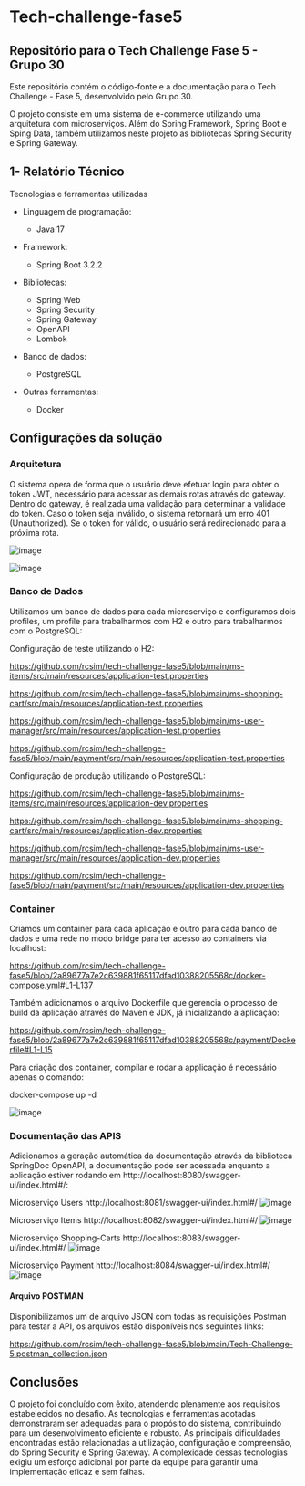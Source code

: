 # Tech-challenge-fase5
## Repositório para o Tech Challenge Fase 5 - Grupo 30
Este repositório contém o código-fonte e a documentação para o Tech Challenge - Fase 5, desenvolvido pelo Grupo 30.

O projeto consiste em uma sistema de e-commerce utilizando uma arquitetura com microserviços. Além do Spring Framework, Spring Boot e Sping Data, também utilizamos neste projeto as bibliotecas Spring Security e Spring Gateway.

## 1- Relatório Técnico
Tecnologias e ferramentas utilizadas

* Linguagem de programação: 

    * Java 17

* Framework:
    * Spring Boot 3.2.2

* Bibliotecas:
  * Spring Web
  * Spring Security
  * Spring Gateway
  * OpenAPI
  * Lombok
    
* Banco de dados:
  * PostgreSQL
    
* Outras ferramentas:
  * Docker 

## Configurações da solução

### Arquitetura

O sistema opera de forma que o usuário deve efetuar login para obter o token JWT, necessário para acessar as demais rotas através do gateway. Dentro do gateway, é realizada uma validação para determinar a validade do token. Caso o token seja inválido, o sistema retornará um erro 401 (Unauthorized). Se o token for válido, o usuário será redirecionado para a próxima rota.

![image](https://github.com/rcsim/tech-challenge-fase5/assets/30301531/8807962f-f2c5-4779-a184-9a155a5c1728)


![image](https://github.com/rcsim/tech-challenge-fase5/assets/30301531/be87ba88-7d78-492d-817b-7282ac0342d2)




### Banco de Dados

Utilizamos um banco de dados para cada microserviço e configuramos dois profiles, um profile para trabalharmos com H2 e outro para trabalharmos com o PostgreSQL:

Configuração de teste utilizando o H2:

https://github.com/rcsim/tech-challenge-fase5/blob/main/ms-items/src/main/resources/application-test.properties

https://github.com/rcsim/tech-challenge-fase5/blob/main/ms-shopping-cart/src/main/resources/application-test.properties

https://github.com/rcsim/tech-challenge-fase5/blob/main/ms-user-manager/src/main/resources/application-test.properties

https://github.com/rcsim/tech-challenge-fase5/blob/main/payment/src/main/resources/application-test.properties


Configuração de produção utilizando o PostgreSQL:

https://github.com/rcsim/tech-challenge-fase5/blob/main/ms-items/src/main/resources/application-dev.properties

https://github.com/rcsim/tech-challenge-fase5/blob/main/ms-shopping-cart/src/main/resources/application-dev.properties

https://github.com/rcsim/tech-challenge-fase5/blob/main/ms-user-manager/src/main/resources/application-dev.properties

https://github.com/rcsim/tech-challenge-fase5/blob/main/payment/src/main/resources/application-dev.properties


### Container


Criamos um container para cada aplicação e outro para cada banco de dados e uma rede no modo bridge para ter acesso ao containers via localhost:

https://github.com/rcsim/tech-challenge-fase5/blob/2a89677a7e2c639881f65117dfad10388205568c/docker-compose.yml#L1-L137

Também adicionamos o arquivo Dockerfile que gerencia o processo de build da aplicação através do Maven e JDK, já inicializando a aplicação:

https://github.com/rcsim/tech-challenge-fase5/blob/2a89677a7e2c639881f65117dfad10388205568c/payment/Dockerfile#L1-L15

Para criação dos container, compilar e rodar a applicação é necessário apenas o comando:


docker-compose up -d

![image](https://github.com/rcsim/tech-challenge-fase5/assets/30301531/ee742f8b-1467-4e02-b7f3-35c6e25e9a92)



### Documentação das APIS 
Adicionamos a geração automática da documentação através da biblioteca SpringDoc OpenAPI, a documentação pode ser acessada enquanto a aplicação estiver rodando em http://localhost:8080/swagger-ui/index.html#/:

Microserviço Users
http://localhost:8081/swagger-ui/index.html#/
![image](https://github.com/rcsim/tech-challenge-fase5/assets/30301531/05912cfc-cf26-4eed-bfdf-925a84ad9a99)


Microserviço Items
http://localhost:8082/swagger-ui/index.html#/
![image](https://github.com/rcsim/tech-challenge-fase5/assets/30301531/dc24a48e-3074-40c5-9ae7-c0321e8d44df)


Microserviço Shopping-Carts
http://localhost:8083/swagger-ui/index.html#/
![image](https://github.com/rcsim/tech-challenge-fase5/assets/30301531/0f88711d-3941-4513-af58-ad06f2956a5c)


Microserviço Payment
http://localhost:8084/swagger-ui/index.html#/
![image](https://github.com/rcsim/tech-challenge-fase5/assets/30301531/e71fb10f-6f48-42fb-a08a-05e556aa7244)



#### Arquivo POSTMAN

Disponibilizamos um de arquivo JSON com todas as requisições Postman para testar a API, os arquivos estão disponíveis nos seguintes links:

https://github.com/rcsim/tech-challenge-fase5/blob/main/Tech-Challenge-5.postman_collection.json

## Conclusões 

O projeto foi concluído com êxito, atendendo plenamente aos requisitos estabelecidos no desafio. As tecnologias e ferramentas adotadas demonstraram ser adequadas para o propósito do sistema, contribuindo para um desenvolvimento eficiente e robusto.
As principais dificuldades encontradas estão relacionadas a utilização, configuração e compreensão, do Spring Security e Spring Gateway. A complexidade dessas tecnologias exigiu um esforço adicional por parte da equipe para garantir uma implementação eficaz e sem falhas.



